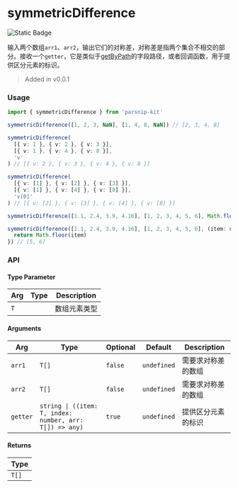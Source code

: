 # symmetricDifference
![Static Badge](https://img.shields.io/badge/Coverage-100.00%-FF8C00)
      
输入两个数组`arr1`、`arr2`，输出它们的对称差，对称差是指两个集合不相交的部分。接收一个`getter`，它是类似于[getByPath](../object/getByPath)的字段路径，或者回调函数，用于提供区分元素的标识。

> Added in v0.0.1



### Usage

```ts
import { symmetricDifference } from 'parsnip-kit'

symmetricDifference([1, 2, 3, NaN], [1, 4, 8, NaN]) // [2, 3, 4, 8]

symmetricDifference(
  [{ v: 1 }, { v: 2 }, { v: 3 }],
  [{ v: 1 }, { v: 4 }, { v: 8 }],
  'v'
) // [{ v: 2 }, { v: 3 }, { v: 4 }, { v: 8 }] 

symmetricDifference(
  [{ v: [1] }, { v: [2] }, { v: [3] }],
  [{ v: [1] }, { v: [4] }, { v: [8] }],
  'v[0]'
) // [{ v: [2] }, { v: [3] }, { v: [4] }, { v: [8] }]

symmetricDifference([1.1, 2.4, 3.9, 4.16], [1, 2, 3, 4, 5, 6], Math.floor) // [5, 6]

symmetricDifference([1.1, 2.4, 3.9, 4.16], [1, 2, 3, 4, 5, 6], (item: number, index: number, arr: number[]) => {
  return Math.floor(item)
}) // [5, 6]
```


### API

#### Type Parameter

| Arg | Type | Description |
| --- | --- | --- |
| `T` | ` ` | 数组元素类型  |

#### Arguments

| Arg | Type | Optional | Default | Description |
| --- | --- | --- | --- | --- |
| `arr1` | `T[]` | `false` | `undefined` | 需要求对称差的数组  |
| `arr2` | `T[]` | `false` | `undefined` | 需要求对称差的数组  |
| `getter` | `string \| ((item: T, index: number, arr: T[]) => any)` | `true` | `undefined` | 提供区分元素的标识  |

#### Returns

| Type |
| ---  |
| `T[]`  |